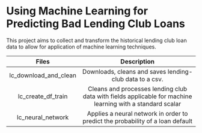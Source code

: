 # Using Machine Learning for Predicting Bad Lending Club Loans

This project aims to collect and transform the historical lending club loan data to allow for application of machine learning techniques.


| Files               | Description           |
|:-----:|:----------------------------------------------------------:|
|lc_download_and_clean|Downloads, cleans and saves lending-club data to a csv.|
|lc_create_df_train   |Cleans and processes lending club data with fields applicable for machine learning with a standard scalar|
|lc_neural_network    |Applies a neural network in order to predict the probability of a loan default|


